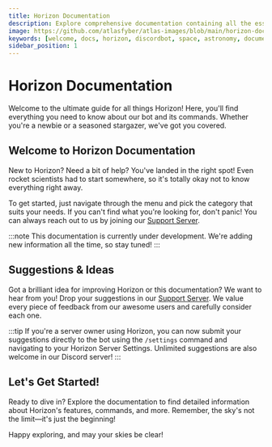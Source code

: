 ```yaml
---
title: Horizon Documentation
description: Explore comprehensive documentation containing all the essential information about Horizon's application and its commands.
image: https://github.com/atlasfyber/atlas-images/blob/main/horizon-docs.jpg?raw=true
keywords: [welcome, docs, horizon, discordbot, space, astronomy, documentation]
sidebar_position: 1
---
```


# Horizon Documentation

Welcome to the ultimate guide for all things Horizon! Here, you'll find everything you need to know about our bot and its commands. Whether you're a newbie or a seasoned stargazer, we've got you covered.

## Welcome to Horizon Documentation

New to Horizon? Need a bit of help? You've landed in the right spot! Even rocket scientists had to start somewhere, so it's totally okay not to know everything right away.

To get started, just navigate through the menu and pick the category that suits your needs. If you can't find what you're looking for, don't panic! You can always reach out to us by joining our [Support Server](https://support.teamatlas.dev).

:::note
This documentation is currently under development. We're adding new information all the time, so stay tuned!
:::

## Suggestions & Ideas

Got a brilliant idea for improving Horizon or this documentation? We want to hear from you! Drop your suggestions in our [Support Server](https://support.teamatlas.dev). We value every piece of feedback from our awesome users and carefully consider each one.

:::tip
If you're a server owner using Horizon, you can now submit your suggestions directly to the bot using the `/settings` command and navigating to your Horizon Server Settings. Unlimited suggestions are also welcome in our Discord server!
:::

## Let's Get Started!

Ready to dive in? Explore the documentation to find detailed information about Horizon's features, commands, and more. Remember, the sky's not the limit—it's just the beginning!

Happy exploring, and may your skies be clear!




